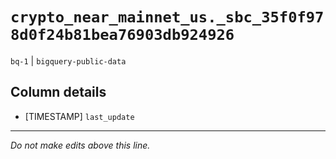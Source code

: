 # `crypto_near_mainnet_us._sbc_35f0f978d0f24b81bea76903db924926`
`bq-1` | `bigquery-public-data`

## Column details
* [TIMESTAMP] `last_update`

-------------------------------------------------------------------------------
*Do not make edits above this line.*
